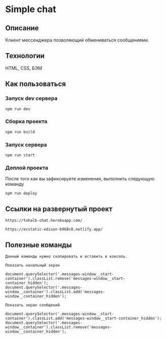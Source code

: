 # Simple chat

## Описание

Клиент мессенджера позволяющий обмениваться сообщениями.

## Технологии

HTML, CSS, БЭМ

## Как пользоваться

### Запуск dev сервера

```
npm run dev
```

### Сборка проекта

```
npm run build
```

### Запуск сервера

```
npm run start
```

### Деплой проекта

После того как вы зафиксируете изменения, выполнить следующую команду

```
npm run deploy
```


## Ссылки на развернутый проект

```
https://tohalb-chat.herokuapp.com/

https://ecstatic-edison-b968c0.netlify.app/
```

## Полезные команды

```
Данный команды нужно скопировать и вставить в консоль.

Показать начальный экран

document.querySelector('.messages-window__start-container').classList.remove('messages-window__start-container_hidden');
document.querySelector('.messages-window__container').classList.add('messages-window__container_hidden');

Показать экран сообщений

document.querySelector('.messages-window__start-container').classList.add('messages-window__start-container_hidden');
document.querySelector('.messages-window__container').classList.remove('messages-window__container_hidden');
```
